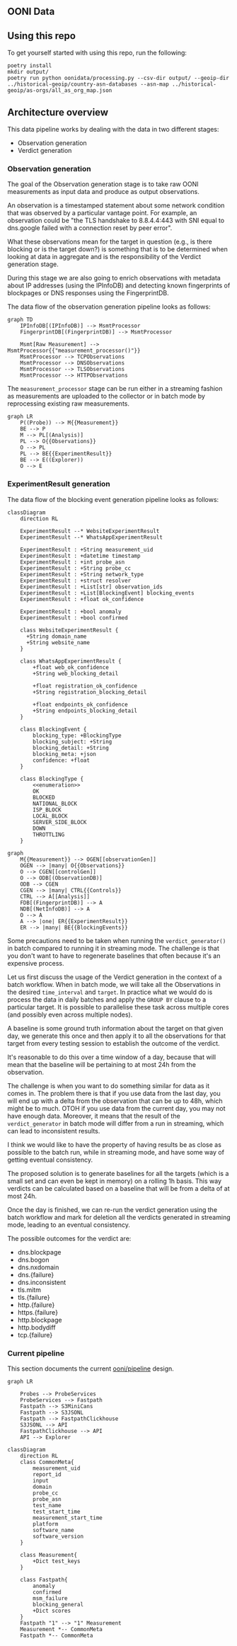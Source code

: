 ## OONI Data

## Using this repo

To get yourself started with using this repo, run the following:

```
poetry install
mkdir output/
poetry run python oonidata/processing.py --csv-dir output/ --geoip-dir ../historical-geoip/country-asn-databases --asn-map ../historical-geoip/as-orgs/all_as_org_map.json
```

## Architecture overview

This data pipeline works by dealing with the data in two different stages:
* Observation generation
* Verdict generation

### Observation generation

The goal of the Observation generation stage is to take raw OONI measurements
as input data and produce as output observations.

An observation is a timestamped statement about some network condition that was
observed by a particular vantage point. For example, an observation could be
"the TLS handshake to 8.8.4.4:443 with SNI equal to dns.google failed with
a connection reset by peer error".

What these observations mean for the
target in question (e.g., is there blocking or is the target down?) is something
that is to be determined when looking at data in aggregate and is the
responsibility of the Verdict generation stage.

During this stage we are also going to enrich observations with metadata about
IP addresses (using the IPInfoDB) and detecting known fingerprints of
blockpages or DNS responses using the FingerprintDB.

The data flow of the observation generation pipeline looks as follows:

```mermaid
graph TD
    IPInfoDB[(IPInfoDB)] --> MsmtProcessor
    FingerprintDB[(FingerprintDB)] --> MsmtProcessor

    Msmt[Raw Measurement] --> MsmtProcessor{{"measurement_processor()"}}
    MsmtProcessor --> TCPObservations
    MsmtProcessor --> DNSObservations
    MsmtProcessor --> TLSObservations
    MsmtProcessor --> HTTPObservations
```


The `measurement_processor` stage can be run either in a streaming fashion as
measurements are uploaded to the collector or in batch mode by reprocessing
existing raw measurements.

```mermaid
graph LR
    P((Probe)) --> M{{Measurement}}
    BE --> P
    M --> PL[(Analysis)]
    PL --> O{{Observations}}
    O --> PL
    PL --> BE{{ExperimentResult}}
    BE --> E((Explorer))
    O --> E
```

### ExperimentResult generation

The data flow of the blocking event generation pipeline looks as follows:
```mermaid
classDiagram
    direction RL

    ExperimentResult --* WebsiteExperimentResult
    ExperimentResult --* WhatsAppExperimentResult

    ExperimentResult : +String measurement_uid
    ExperimentResult : +datetime timestamp
    ExperimentResult : +int probe_asn
    ExperimentResult : +String probe_cc
    ExperimentResult : +String network_type
    ExperimentResult : +struct resolver
    ExperimentResult : +List[str] observation_ids
    ExperimentResult : +List[BlockingEvent] blocking_events
    ExperimentResult : +float ok_confidence

    ExperimentResult : +bool anomaly
    ExperimentResult : +bool confirmed

    class WebsiteExperimentResult {
      +String domain_name
      +String website_name
    }

    class WhatsAppExperimentResult {
        +float web_ok_confidence
        +String web_blocking_detail

        +float registration_ok_confidence
        +String registration_blocking_detail

        +float endpoints_ok_confidence
        +String endpoints_blocking_detail
    }

    class BlockingEvent {
        blocking_type: +BlockingType
        blocking_subject: +String
        blocking_detail: +String
        blocking_meta: +json
        confidence: +float
    }

    class BlockingType {
        <<enumeration>>
        OK
        BLOCKED
        NATIONAL_BLOCK
        ISP_BLOCK
        LOCAL_BLOCK
        SERVER_SIDE_BLOCK
        DOWN
        THROTTLING
    }
```

```mermaid
graph
    M{{Measurement}} --> OGEN[[observationGen]]
    OGEN --> |many| O{{Observations}}
    O --> CGEN[[controlGen]]
    O --> ODB[(ObservationDB)]
    ODB --> CGEN
    CGEN --> |many| CTRL{{Controls}}
    CTRL --> A[[Analysis]]
    FDB[(FingerprintDB)] --> A
    NDB[(NetInfoDB)] --> A
    O --> A
    A --> |one| ER{{ExperimentResult}}
    ER --> |many| BE{{BlockingEvents}}
```

Some precautions need to be taken when running the `verdict_generator()` in
batch compared to running it in streaming mode.
The challenge is that you don't want to have to regenerate baselines that often
because it's an expensive process.

Let us first discuss the usage of the Verdict generation in the context of a
batch workflow. When in batch mode, we will take all the Observations in the desired
`time_interval` and `target`. In practice what we would do is process the data
in daily batches and apply the `GROUP BY` clause to a particular target.
It is possible to parallelise these task across multiple cores (and possibly
even across multiple nodes).

A baseline is some ground truth information about the target on that given day,
we generate this once and then apply it to all the observations for that target
from every testing session to establish the outcome of the verdict.

It's reasonable to do this over a time window of a day, because that will mean
that the baseline will be pertaining to at most 24h from the observation.

The challenge is when you want to do something similar for data as it comes in.
The problem there is that if you use data from the last day, you will end up
with a delta from the observation that can be up to 48h, which might be to much.
OTOH if you use data from the current day, you may not have enough data.
Moreover, it means that the result of the `verdict_generator` in batch mode
will differ from a run in streaming, which can lead to inconsistent results.

I think we would like to have the property of having results be as close as
possible to the batch run, while in streaming mode, and have some way of getting
eventual consistency.

The proposed solution is to generate baselines for all the targets (which is a
small set and can even be kept in memory) on a rolling 1h basis. This way
verdicts can be calculated based on a baseline that will be from a delta of at
most 24h.

Once the day is finished, we can re-run the verdict generation using the batch
workflow and mark for deletion all the verdicts generated in streaming mode, leading
to an eventual consistency.

The possible outcomes for the verdict are:

* dns.blockpage
* dns.bogon
* dns.nxdomain
* dns.{failure}
* dns.inconsistent
* tls.mitm
* tls.{failure}
* http.{failure}
* https.{failure}
* http.blockpage
* http.bodydiff
* tcp.{failure}


### Current pipeline

This section documents the current [ooni/pipeline](https://github.com/ooni/pipeline)
design.

```mermaid
graph LR

    Probes --> ProbeServices
    ProbeServices --> Fastpath
    Fastpath --> S3MiniCans
    Fastpath --> S3JSONL
    Fastpath --> FastpathClickhouse
    S3JSONL --> API
    FastpathClickhouse --> API
    API --> Explorer
```

```mermaid
classDiagram
    direction RL
    class CommonMeta{
        measurement_uid
        report_id
        input
        domain
        probe_cc
        probe_asn
        test_name
        test_start_time
        measurement_start_time
        platform
        software_name
        software_version
    }

    class Measurement{
        +Dict test_keys
    }

    class Fastpath{
        anomaly
        confirmed
        msm_failure
        blocking_general
        +Dict scores
    }
    Fastpath "1" --> "1" Measurement
    Measurement *-- CommonMeta
    Fastpath *-- CommonMeta
```
